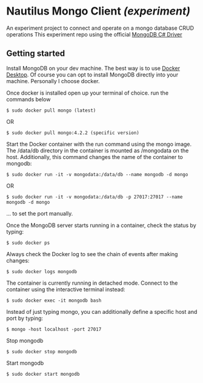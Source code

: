 # Nautilus Mongo Client *(experiment)*
An experiment project to connect and operate on a mongo database CRUD operations
This experiment repo using the official [MongoDB C# Driver](https://docs.mongodb.com/drivers/)

## Getting started
Install MongoDB on your dev machine. The best way is to use [Docker Desktop](https://www.docker.com/products/docker-desktop). Of course you can opt to install MongoDB directly into your machine. Personally I choose docker. 

Once docker is installed open up your terminal of choice. 
run the commands below

    $ sudo docker pull mongo (latest)

OR

    $ sudo docker pull mongo:4.2.2 (specific version)

Start the Docker container with the run command using the mongo image. The /data/db directory in the container is mounted as /mongodata on the host. Additionally, this command changes the name of the container to mongodb:

    $ sudo docker run -it -v mongodata:/data/db --name mongodb -d mongo

OR

    $ sudo docker run -it -v mongodata:/data/db -p 27017:27017 --name mongodb -d mongo

... to set the port manually.


Once the MongoDB server starts running in a container, check the status by typing:

    $ sudo docker ps

Always check the Docker log to see the chain of events after making changes:

    $ sudo docker logs mongodb

The container is currently running in detached mode. Connect to the container using the interactive terminal instead:

    $ sudo docker exec -it mongodb bash

Instead of just typing mongo, you can additionally define a specific host and port by typing:

    $ mongo -host localhost -port 27017

Stop mongodb

    $ sudo docker stop mongodb

Start mongodb

    $ sudo docker start mongodb
